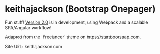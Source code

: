 # keithajackson (Bootstrap Onepager)

Fun stuff! [Version 2.0](https://github.com/keithajackson/keithajackson.com/tree/feature/v2.0) is in development, using Webpack and a scalable SPA/Angular
workflow!

Adapted from the 'Freelancer' theme on https://startbootstrap.com.

Site URL: keithajackson.com
